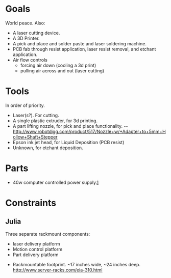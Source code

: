 # Goals

World peace. Also:

- A laser cutting device.
- A 3D Printer.
- A pick and place and solder paste and laser soldering machine.
- PCB fab through resist application, laser resist removal, and etchant
  application.
- Air flow controls
  - forcing air down (cooling a 3d print)
  - pulling air across and out (laser cutting)

# Tools

In order of priority.

- Laser(s?). For cutting.
- A single plastic extruder, for 3d printing.
- A part lifting nozzle, for pick and place functionality. --
  <http://www.robotdigg.com/product/517/Nozzle+w/+Adapter+to+5mm+Hollow+Shaft+Stepper>
- Epson ink jet head, for Liquid Deposition (PCB resist)
- Unknown, for etchant deposition.

# Parts

- 40w computer controlled power
  supply.[1](http://www.made-in-china.com/showroom/eileen916/product-detailqMfJZAkdrvYy/China-40W-Laser-Power-Supply.html)

# Constraints

## Julia

Three separate rackmount components:

- laser delivery platform
- Motion control platform
- Part delivery platform

<!-- -->

- Rackmountable footprint. ~17 inches wide, ~24 inches deep.
  <http://www.server-racks.com/eia-310.html>